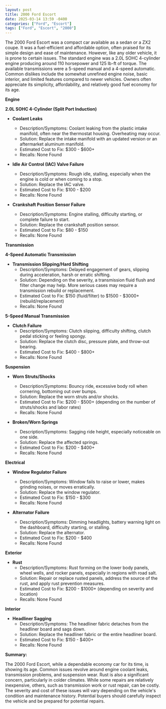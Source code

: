 ```yaml
---
layout: post
title: 2000 Ford Escort
date: 2025-03-14 13:59 -0400
categories: ["Ford", "Escort"]
tags: ["Ford", "Escort", "2000"]
---
```

The 2000 Ford Escort was a compact car available as a sedan or a ZX2 coupe. It was a fuel-efficient and affordable option, often praised for its simple design and ease of maintenance. However, like any older vehicle, it is prone to certain issues. The standard engine was a 2.0L SOHC 4-cylinder engine producing around 110 horsepower and 125 lb-ft of torque. The available transmissions were a 5-speed manual and a 4-speed automatic. Common dislikes include the somewhat unrefined engine noise, basic interior, and limited features compared to newer vehicles. Owners often appreciate its simplicity, affordability, and relatively good fuel economy for its age.

**Engine**

**2.0L SOHC 4-Cylinder (Split Port Induction)**

*   **Coolant Leaks**
    *   Description/Symptoms: Coolant leaking from the plastic intake manifold, often near the thermostat housing. Overheating may occur.
    *   Solution: Replace the intake manifold with an updated version or an aftermarket aluminum manifold.
    *   Estimated Cost to Fix: $300 - $600+
    *   Recalls: None Found

*   **Idle Air Control (IAC) Valve Failure**
    *   Description/Symptoms: Rough idle, stalling, especially when the engine is cold or when coming to a stop.
    *   Solution: Replace the IAC valve.
    *   Estimated Cost to Fix: $100 - $200
    *   Recalls: None Found

*   **Crankshaft Position Sensor Failure**
    *   Description/Symptoms: Engine stalling, difficulty starting, or complete failure to start.
    *   Solution: Replace the crankshaft position sensor.
    *   Estimated Cost to Fix: $80 - $150
    *   Recalls: None Found

**Transmission**

**4-Speed Automatic Transmission**

*   **Transmission Slipping/Hard Shifting**
    *   Description/Symptoms: Delayed engagement of gears, slipping during acceleration, harsh or erratic shifting.
    *   Solution: Depending on the severity, a transmission fluid flush and filter change may help. More serious cases may require a transmission rebuild or replacement.
    *   Estimated Cost to Fix: $150 (fluid/filter) to $1500 - $3000+ (rebuild/replacement)
    *   Recalls: None Found

**5-Speed Manual Transmission**

*   **Clutch Failure**
    *   Description/Symptoms: Clutch slipping, difficulty shifting, clutch pedal sticking or feeling spongy.
    *   Solution: Replace the clutch disc, pressure plate, and throw-out bearing.
    *   Estimated Cost to Fix: $400 - $800+
    *   Recalls: None Found

**Suspension**

*   **Worn Struts/Shocks**
    *   Description/Symptoms: Bouncy ride, excessive body roll when cornering, bottoming out over bumps.
    *   Solution: Replace the worn struts and/or shocks.
    *   Estimated Cost to Fix: $200 - $500+ (depending on the number of struts/shocks and labor rates)
    *   Recalls: None Found

*   **Broken/Worn Springs**
    *   Description/Symptoms: Sagging ride height, especially noticeable on one side.
    *   Solution: Replace the affected springs.
    *   Estimated Cost to Fix: $200 - $400+
    *   Recalls: None Found

**Electrical**

*   **Window Regulator Failure**
    *   Description/Symptoms: Window fails to raise or lower, makes grinding noises, or moves erratically.
    *   Solution: Replace the window regulator.
    *   Estimated Cost to Fix: $150 - $300
    *   Recalls: None Found

*   **Alternator Failure**
    *   Description/Symptoms: Dimming headlights, battery warning light on the dashboard, difficulty starting, or stalling.
    *   Solution: Replace the alternator.
    *   Estimated Cost to Fix: $200 - $400
    *   Recalls: None Found

**Exterior**

*   **Rust**
    *   Description/Symptoms: Rust forming on the lower body panels, wheel wells, and rocker panels, especially in regions with road salt.
    *   Solution: Repair or replace rusted panels, address the source of the rust, and apply rust prevention measures.
    *   Estimated Cost to Fix: $200 - $1000+ (depending on severity and location)
    *   Recalls: None Found

**Interior**

*   **Headliner Sagging**
    *   Description/Symptoms: The headliner fabric detaches from the headliner board and sags down.
    *   Solution: Replace the headliner fabric or the entire headliner board.
    *   Estimated Cost to Fix: $150 - $400+
    *   Recalls: None Found

**Summary:**

The 2000 Ford Escort, while a dependable economy car for its time, is showing its age. Common issues revolve around engine coolant leaks, transmission problems, and suspension wear. Rust is also a significant concern, particularly in colder climates. While some repairs are relatively inexpensive, others, such as transmission work or rust repair, can be costly. The severity and cost of these issues will vary depending on the vehicle's condition and maintenance history. Potential buyers should carefully inspect the vehicle and be prepared for potential repairs.

